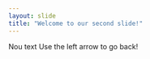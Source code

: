 ```yaml
---
layout: slide
title: "Welcome to our second slide!"
---
```

Nou text
Use the left arrow to go back!
